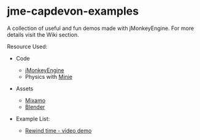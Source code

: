 # jme-capdevon-examples
A collection of useful and fun demos made with jMonkeyEngine.
For more details visit the Wiki section.

Resource Used:
- Code
    - [jMonkeyEngine](https://jmonkeyengine.org/)
    - Physics with [Minie](https://stephengold.github.io/Minie/minie/overview.html)
    
- Assets
    - [Mixamo](https://www.mixamo.com/)
    - [Blender](https://www.blender.org/download/)
    
- Example List:
    - [Rewind time - video demo](https://www.youtube.com/watch?v=124yx2i7KZc)
